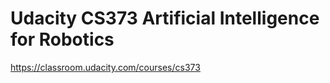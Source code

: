 Udacity CS373 Artificial Intelligence for Robotics
===

https://classroom.udacity.com/courses/cs373
